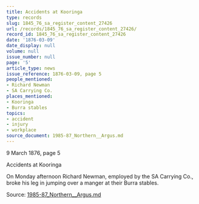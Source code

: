 ```yaml
---
title: Accidents at Kooringa
type: records
slug: 1845_76_sa_register_content_27426
url: /records/1845_76_sa_register_content_27426/
record_id: 1845_76_sa_register_content_27426
date: '1876-03-09'
date_display: null
volume: null
issue_number: null
page: '5'
article_type: news
issue_reference: 1876-03-09, page 5
people_mentioned:
- Richard Newman
- SA Carrying Co.
places_mentioned:
- Kooringa
- Burra stables
topics:
- accident
- injury
- workplace
source_document: 1985-87_Northern__Argus.md
---
```


9 March 1876, page 5

Accidents at Kooringa

On Monday afternoon Richard Newman, employed by the SA Carrying Co., broke his leg in jumping over a manger at their Burra stables.

Source: [1985-87_Northern__Argus.md](/downloads/markdown/1985-87_Northern__Argus.md)

